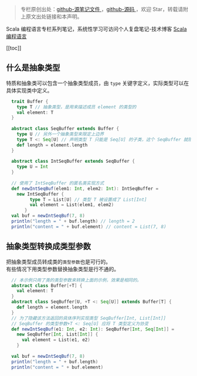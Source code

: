 > 专栏原创出处：[github-源笔记文件 ](https://github.com/GourdErwa/review-notes/tree/master/language/scala-basis) ，[github-源码 ](https://github.com/GourdErwa/scala-advanced/tree/master/scala-base/src/main/scala/com/gourd/scala/base/)，欢迎 Star，转载请附上原文出处链接和本声明。

Scala 编程语言专栏系列笔记，系统性学习可访问个人复盘笔记-技术博客 [Scala 编程语言 ](https://review-notes.top/language/scala-basis/)

[[toc]]  
## 什么是抽象类型
特质和抽象类可以包含一个抽象类型成员，由 `type` 关键字定义，实际类型可以在具体实现类中定义。
```scala
  trait Buffer {
    type T // 抽象类型，是用来描述成员 element 的类型的
    val element: T
  }
  
  abstract class SeqBuffer extends Buffer {
    type U // 另外一个抽象类型来限定上边界
    type T <: Seq[U] // 声明类型 T 只能是 Seq[U] 的子类，这个 SeqBuffer 就限定的元素只能是序列
    def length = element.length
  }
  
  abstract class IntSeqBuffer extends SeqBuffer {
    type U = Int
  }
  
  // 使用了 IntSeqBuffer 的匿名类实现方式
  def newIntSeqBuf(elem1: Int, elem2: Int): IntSeqBuffer =
    new IntSeqBuffer {
         type T = List[U] // 类型 T 被设置成了 List[Int]
         val element = List(elem1, elem2)
       }
  val buf = newIntSeqBuf(7, 8)
  println("length = " + buf.length) // length = 2
  println("content = " + buf.element) // content = List(7, 8)
```
## 抽象类型转换成类型参数
把抽象类型成员转成类的`类型参数`也是可行的。    
有些情况下用类型参数替换抽象类型是行不通的。
```scala
  // 本示例只用了类的类型参数来转换上面的示例，效果是相同的。
  abstract class Buffer[+T] {
    val element: T
  }
  abstract class SeqBuffer[U, +T <: Seq[U]] extends Buffer[T] {
    def length = element.length
  }
  // 为了隐藏该方法返回的具体序列实现类型 SeqBuffer[Int, List[Int]]
  // SeqBuffer 的类型参数+T <: Seq[U] 应将 T 类型定义为协变
  def newIntSeqBuf(e1: Int, e2: Int): SeqBuffer[Int, Seq[Int]] =
    new SeqBuffer[Int, List[Int]] {
      val element = List(e1, e2)
    }
  
  val buf = newIntSeqBuf(7, 8)
  println("length = " + buf.length)
  println("content = " + buf.element)
```